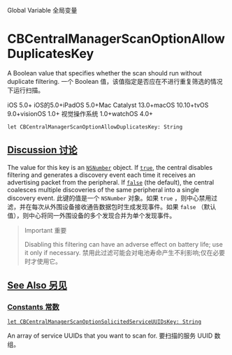 Global Variable 全局变量

# CBCentralManagerScanOptionAllowDuplicatesKey

A Boolean value that specifies whether the scan should run without duplicate filtering.
一个 Boolean 值，该值指定是否应在不进行重复筛选的情况下运行扫描。

iOS 5.0+ iOS的5.0+iPadOS 5.0+Mac Catalyst 13.0+macOS 10.10+tvOS 9.0+visionOS 1.0+ 视觉操作系统 1.0+watchOS 4.0+

```
let CBCentralManagerScanOptionAllowDuplicatesKey: String
```



## [Discussion 讨论](https://developer.apple.com/documentation/corebluetooth/cbcentralmanagerscanoptionallowduplicateskey#Discussion)

The value for this key is an [`NSNumber`](https://developer.apple.com/documentation/foundation/nsnumber) object. If [`true`](https://developer.apple.com/documentation/swift/true), the central disables filtering and generates a discovery event each time it receives an advertising packet from the peripheral. If [`false`](https://developer.apple.com/documentation/swift/false) (the default), the central coalesces multiple discoveries of the same peripheral into a single discovery event.
此键的值是一个 `NSNumber` 对象。如果 `true` ，则中心禁用过滤，并在每次从外围设备接收通告数据包时生成发现事件。如果 `false` （默认值），则中心将同一外围设备的多个发现合并为单个发现事件。

> Important 重要
>
> Disabling this filtering can have an adverse effect on battery life; use it only if necessary.
> 禁用此过滤可能会对电池寿命产生不利影响;仅在必要时才使用它。



## [See Also 另见](https://developer.apple.com/documentation/corebluetooth/cbcentralmanagerscanoptionallowduplicateskey#see-also)

### [Constants 常数](https://developer.apple.com/documentation/corebluetooth/cbcentralmanagerscanoptionallowduplicateskey#Constants)

[`let CBCentralManagerScanOptionSolicitedServiceUUIDsKey: String`](https://developer.apple.com/documentation/corebluetooth/cbcentralmanagerscanoptionsolicitedserviceuuidskey)

An array of service UUIDs that you want to scan for.
要扫描的服务 UUID 数组。
